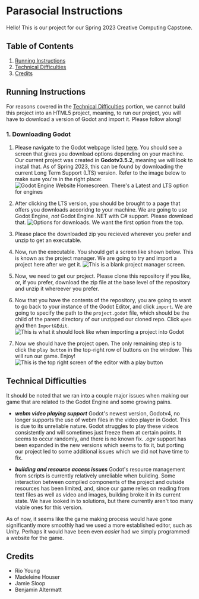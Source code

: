 # Parasocial Instructions

Hello! This is our project for our Spring 2023 Creative Computing Capstone.

## Table of Contents
1. [Running Instructions](#running-instructions)
2. [Technical Difficulties](#technical-difficulties)
3. [Credits](#credits)

## Running Instructions
For reasons covered in the [Technical Difficulties](#technical-difficulties) portion, we cannot build this project into an HTML5 project, meaning, to run our project, you will have to download a version of Godot and import it. Please follow along!

### 1. Downloading Godot
1. Please navigate to the Godot webpage listed [here](https://godotengine.org/). You should see a screen that gives you download options depending on your machine. Our current project was created in **Godotv3.5.2**, meaning we will look to install that. As of Spring 2023, this can be found by downloading the current Long Term Support (LTS) version. Refer to the image below to make sure you're in the right place:
![Godot Engine Website Homescreen. There's a Latest and LTS option for engines](./godot_engine_homescreen.png)

2. After clicking the LTS version, you should be brought to a page that offers you downloads accoridng to your machine. We are going to use Godot Engine, *not* Godot Engine .NET with C# support. Please download that. 
![Options for downloads. We want the first option from the top.](./download_options.png)

3. Please place the downloaded zip you recieved wherever you prefer and unzip to get an executable.

4. Now, run the executable. You should get a screen like shown below. This is known as the project manager. We are going to try and import a project here after we get it.
![This is a blank project manager screen.](./project_manager.png)

5. Now, we need to get our project. Please clone this repository if you like, or, if you prefer, download the zip file at the base level of the repository and unzip it whereever you prefer.

6. Now that you have the contents of the repository, you are going to want to go back to your instance of the Godot Editor, and click `import`. We are going to specify the path to the `project.godot` file, which should be the child of the parent directory of our unzipped our cloned repo. Click `open` and then `Import&Edit`.
![This is what it should look like when importing a project into Godot](./import.png)

7. Now we should have the project open. The only remaining step is to click the `play button` in the top-right row of buttons on the window. This will run our game. Enjoy!
![This is the top right screen of the editor with a play button](./play.png)




## Technical Difficulties
It should be noted that we ran into a couple major issues when making our game that are related to the Godot Engine and some growing pains.

- ***webm video playing support*** 
Godot's newest version, Godotv4, no longer supports the use of webm files in the video player in Godot. This is due to its unreliable nature. Godot struggles to play these videos consistently and will sometimes just freeze them at certain points. It seems to occur randomly, and there is no known fix. *.ogv* support has been expanded in the new versions which seems to fix it, but porting our project led to some additional issues which we did not have time to fix.

- ***building and resource access issues*** 
Godot's resource management from scripts is currently relatively unreliable when building. Some interaction between compiled components of the project and outside resources has been limited, and, since our game relies on reading from text files as well as video and images, building broke it in its current state. We have looked in to solutions, but there currently aren't too many viable ones for this version.

As of now, it seems like the game making process would have gone significantly more smoothly had we used a more established editor, such as Unity. Perhaps it would have been even *easier* had we simply programmed a website for the game.

## Credits
- Rio Young
- Madeleine Houser
- Jamie Sloop
- Benjamin Altermatt
